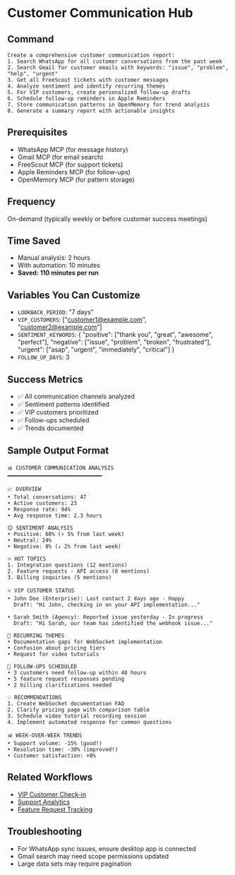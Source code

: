 # Customer Communication Hub

## Command
```
Create a comprehensive customer communication report:
1. Search WhatsApp for all customer conversations from the past week
2. Search Gmail for customer emails with keywords: "issue", "problem", "help", "urgent"
3. Get all FreeScout tickets with customer messages
4. Analyze sentiment and identify recurring themes
5. For VIP customers, create personalized follow-up drafts
6. Schedule follow-up reminders in Apple Reminders
7. Store communication patterns in OpenMemory for trend analysis
8. Generate a summary report with actionable insights
```

## Prerequisites
- WhatsApp MCP (for message history)
- Gmail MCP (for email search)
- FreeScout MCP (for support tickets)
- Apple Reminders MCP (for follow-ups)
- OpenMemory MCP (for pattern storage)

## Frequency
On-demand (typically weekly or before customer success meetings)

## Time Saved
- Manual analysis: 2 hours
- With automation: 10 minutes
- **Saved: 110 minutes per run**

## Variables You Can Customize
- `LOOKBACK_PERIOD`: "7 days"
- `VIP_CUSTOMERS`: ["customer1@example.com", "customer2@example.com"]
- `SENTIMENT_KEYWORDS`: {
    "positive": ["thank you", "great", "awesome", "perfect"],
    "negative": ["issue", "problem", "broken", "frustrated"],
    "urgent": ["asap", "urgent", "immediately", "critical"]
  }
- `FOLLOW_UP_DAYS`: 3

## Success Metrics
- ✅ All communication channels analyzed
- ✅ Sentiment patterns identified
- ✅ VIP customers prioritized
- ✅ Follow-ups scheduled
- ✅ Trends documented

## Sample Output Format
```
📊 CUSTOMER COMMUNICATION ANALYSIS
━━━━━━━━━━━━━━━━━━━━━━━━━━━━━━

📈 OVERVIEW
• Total conversations: 47
• Active customers: 23
• Response rate: 94%
• Avg response time: 2.3 hours

😊 SENTIMENT ANALYSIS
• Positive: 68% (↑ 5% from last week)
• Neutral: 24%
• Negative: 8% (↓ 2% from last week)

🔥 HOT TOPICS
1. Integration questions (12 mentions)
2. Feature requests - API access (8 mentions)
3. Billing inquiries (5 mentions)

⭐ VIP CUSTOMER STATUS
• John Doe (Enterprise): Last contact 2 days ago - Happy
  Draft: "Hi John, checking in on your API implementation..."
  
• Sarah Smith (Agency): Reported issue yesterday - In progress
  Draft: "Hi Sarah, our team has identified the webhook issue..."

🔄 RECURRING THEMES
• Documentation gaps for WebSocket implementation
• Confusion about pricing tiers
• Request for video tutorials

📅 FOLLOW-UPS SCHEDULED
• 3 customers need follow-up within 48 hours
• 5 feature request responses pending
• 2 billing clarifications needed

💡 RECOMMENDATIONS
1. Create WebSocket documentation FAQ
2. Clarify pricing page with comparison table
3. Schedule video tutorial recording session
4. Implement automated response for common questions

📊 WEEK-OVER-WEEK TRENDS
• Support volume: -15% (good!)
• Resolution time: -30% (improved!)
• Customer satisfaction: +8%
```

## Related Workflows
- [VIP Customer Check-in](./vip-checkin.md)
- [Support Analytics](../weekly/support-analytics.md)
- [Feature Request Tracking](../on-demand/feature-tracking.md)

## Troubleshooting
- For WhatsApp sync issues, ensure desktop app is connected
- Gmail search may need scope permissions updated
- Large data sets may require pagination
